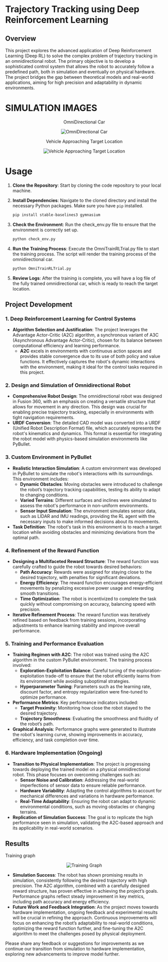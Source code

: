 # Trajectory Tracking using Deep Reinforcement Learning

## Overview

This project explores the advanced application of Deep Reinforcement Learning (Deep RL) to solve the complex problem of trajectory tracking in an omnidirectional robot. The primary objective is to develop a sophisticated control system that allows the robot to accurately follow a predefined path, both in simulation and eventually on physical hardware. The project bridges the gap between theoretical models and real-world applications, aiming for high precision and adaptability in dynamic environments.

# SIMULATION IMAGES
<!-- Centered text above the image -->
<!-- Centered text and images -->
<p align="center">OmniDirectional Car</p>
<p align="center">
  <img src="Images/omniCar.jpg" alt="OmniDirectional Car">
</p>

<p align="center">Vehicle Approaching Target Location</p>
<p align="center">
  <img src="Images/ReachingTargetLoc.jpg" alt="Vehicle Approaching Target Location">
</p>

# Usage

1. **Clone the Repository**: Start by cloning the code repository to your local machine.

2. **Install Dependencies**: Navigate to the cloned directory and install the necessary Python packages. Make sure you have `pip` installed.

   ```bash
   pip install stable-baselines3 gymnasium
3. **Check the Environment**: Run the check_env.py file to ensure that the environment is correctly set up.
   ```bash
   python check_env.py
4. **Run the Training Process**: Execute the OmniTrainRLTrial.py file to start the training process. The script will render the training process of the omnidirectional car.
   ```bash
   python OmniTrainRLTrial.py
5. **Review Logs**: After the training is complete, you will have a log file of the fully trained omnidirectional car, which is ready to reach the target location.


## Project Development

### 1. **Deep Reinforcement Learning for Control Systems**
   - **Algorithm Selection and Justification**: The project leverages the Advantage Actor-Critic (A2C) algorithm, a synchronous variant of A3C (Asynchronous Advantage Actor-Critic), chosen for its balance between computational efficiency and learning performance.
     - **A2C** excels in environments with continuous action spaces and provides stable convergence due to its use of both policy and value functions. It effectively captures the robot's dynamic interactions with the environment, making it ideal for the control tasks required in this project.

### 2. **Design and Simulation of Omnidirectional Robot**
   - **Comprehensive Robot Design**: The omnidirectional robot was designed in Fusion 360, with an emphasis on creating a versatile structure that allows for movement in any direction. This design was crucial for enabling precise trajectory tracking, especially in environments with tight navigation requirements.
   - **URDF Conversion**: The detailed CAD model was converted into a URDF (Unified Robot Description Format) file, which accurately represents the robot's kinematics and dynamics. This format is essential for integrating the robot model with physics-based simulation environments like PyBullet.

### 3. **Custom Environment in PyBullet**
   - **Realistic Interaction Simulation**: A custom environment was developed in PyBullet to simulate the robot's interactions with its surroundings. This environment includes:
     - **Dynamic Obstacles**: Moving obstacles were introduced to challenge the robot’s trajectory tracking capabilities, testing its ability to adapt to changing conditions.
     - **Varied Terrains**: Different surfaces and inclines were simulated to assess the robot's performance in non-uniform environments.
     - **Sensor Input Simulation**: The environment simulates sensor data, such as LIDAR and IMU readings, providing the RL agent with the necessary inputs to make informed decisions about its movements.
   - **Task Definition**: The robot's task in this environment is to reach a target location while avoiding obstacles and minimizing deviations from the optimal path.

### 4. **Refinement of the Reward Function**
   - **Designing a Multifaceted Reward Structure**: The reward function was carefully crafted to guide the robot towards desired behaviors:
     - **Path Accuracy**: Rewards were assigned for staying close to the desired trajectory, with penalties for significant deviations.
     - **Energy Efficiency**: The reward function encourages energy-efficient movements by penalizing excessive power usage and rewarding smooth transitions.
     - **Time Optimization**: The robot is incentivized to complete the task quickly without compromising on accuracy, balancing speed with precision.
   - **Iterative Refinement Process**: The reward function was iteratively refined based on feedback from training sessions, incorporating adjustments to enhance learning stability and improve overall performance.

### 5. **Training and Performance Evaluation**
   - **Training Regimen with A2C**: The robot was trained using the A2C algorithm in the custom PyBullet environment. The training process involved:
     - **Exploration-Exploitation Balance**: Careful tuning of the exploration-exploitation trade-off to ensure that the robot efficiently learns from its environment while avoiding suboptimal strategies.
     - **Hyperparameter Tuning**: Parameters such as the learning rate, discount factor, and entropy regularization were fine-tuned to optimize performance.
   - **Performance Metrics**: Key performance indicators included:
     - **Target Proximity**: Monitoring how close the robot stayed to the desired trajectory.
     - **Trajectory Smoothness**: Evaluating the smoothness and fluidity of the robot’s path.
   - **Graphical Analysis**: Performance graphs were generated to illustrate the robot's learning curve, showing improvements in accuracy, efficiency, and task completion over time.

### 6. **Hardware Implementation (Ongoing)**
   - **Transition to Physical Implementation**: The project is progressing towards deploying the trained model on a physical omnidirectional robot. This phase focuses on overcoming challenges such as:
     - **Sensor Noise and Calibration**: Addressing the real-world imperfections of sensor data to ensure reliable performance.
     - **Hardware Variability**: Adapting the control algorithms to account for mechanical differences and variations in hardware performance.
     - **Real-Time Adaptability**: Ensuring the robot can adapt to dynamic environmental conditions, such as moving obstacles or changing terrains.
   - **Replication of Simulation Success**: The goal is to replicate the high performance seen in simulation, validating the A2C-based approach and its applicability in real-world scenarios.

## Results

Training graph
<p align="center">
  <img src="Images/OmniRL_graph1.jpeg" alt="Training Graph">
</p>

   - **Simulation Success**: The robot has shown promising results in simulation, consistently following the desired trajectory with high precision. The A2C algorithm, combined with a carefully designed reward structure, has proven effective in achieving the project’s goals. Performance graphs reflect steady improvement in key metrics, including path accuracy and energy efficiency.
   - **Future Work and Feedback Integration**: As the project moves towards hardware implementation, ongoing feedback and experimental results will be crucial in refining the approach. Continuous improvements will focus on enhancing the robot’s adaptability to real-world conditions, optimizing the reward function further, and fine-tuning the A2C algorithm to meet the challenges posed by physical deployment.

Please share any feedback or suggestions for improvements as we continue our transition from simulation to hardware implementation, exploring new advancements to improve model further.
